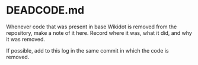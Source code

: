 # DEADCODE.md

Whenever code that was present in base Wikidot is removed from the repository,
make a note of it here. Record where it was, what it did, and why it was
removed.

If possible, add to this log in the same commit in which the code is removed.
